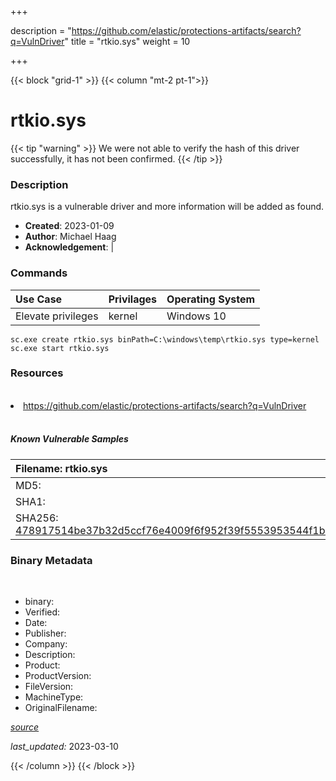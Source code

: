 +++

description = "https://github.com/elastic/protections-artifacts/search?q=VulnDriver"
title = "rtkio.sys"
weight = 10

+++


{{< block "grid-1" >}}
{{< column "mt-2 pt-1">}}




# rtkio.sys 


{{< tip "warning" >}}
We were not able to verify the hash of this driver successfully, it has not been confirmed.
{{< /tip >}}




### Description


rtkio.sys is a vulnerable driver and more information will be added as found.


- **Created**: 2023-01-09
- **Author**: Michael Haag
- **Acknowledgement**:  | [](https://twitter.com/)

### Commands

| Use Case | Privilages | Operating System | 
|:---- | ---- | ---- |
| Elevate privileges | kernel | Windows 10 |

```
sc.exe create rtkio.sys binPath=C:\windows\temp\rtkio.sys type=kernel
sc.exe start rtkio.sys
```

### Resources
<br>


<li><a href=" https://github.com/elastic/protections-artifacts/search?q=VulnDriver"> https://github.com/elastic/protections-artifacts/search?q=VulnDriver</a></li>


<br>


##### Known Vulnerable Samples

| Filename: rtkio.sys |
|:---- |
|MD5: <a href="https://www.virustotal.com/gui/file/{&#39;Filename&#39;: &#39;rtkio.sys&#39;, &#39;MD5&#39;: &#39;&#39;, &#39;SHA1&#39;: &#39;&#39;, &#39;SHA256&#39;: &#39;478917514be37b32d5ccf76e4009f6f952f39f5553953544f1b0688befd95e82&#39;}"></a>|
|SHA1: <a href="https://www.virustotal.com/gui/file/{&#39;Filename&#39;: &#39;rtkio.sys&#39;, &#39;MD5&#39;: &#39;&#39;, &#39;SHA1&#39;: &#39;&#39;, &#39;SHA256&#39;: &#39;478917514be37b32d5ccf76e4009f6f952f39f5553953544f1b0688befd95e82&#39;}"></a>|
|SHA256: <a href="https://www.virustotal.com/gui/file/{&#39;Filename&#39;: &#39;rtkio.sys&#39;, &#39;MD5&#39;: &#39;&#39;, &#39;SHA1&#39;: &#39;&#39;, &#39;SHA256&#39;: &#39;478917514be37b32d5ccf76e4009f6f952f39f5553953544f1b0688befd95e82&#39;}">478917514be37b32d5ccf76e4009f6f952f39f5553953544f1b0688befd95e82</a>|




### Binary Metadata
<br>

- binary: 
- Verified: 
- Date: 
- Publisher: 
- Company: 
- Description: 
- Product: 
- ProductVersion: 
- FileVersion: 
- MachineType: 
- OriginalFilename: 

[*source*](https://github.com/magicsword-io/LOLDrivers/tree/main/yaml/rtkio.sys.yml)

*last_updated:* 2023-03-10


{{< /column >}}
{{< /block >}}
